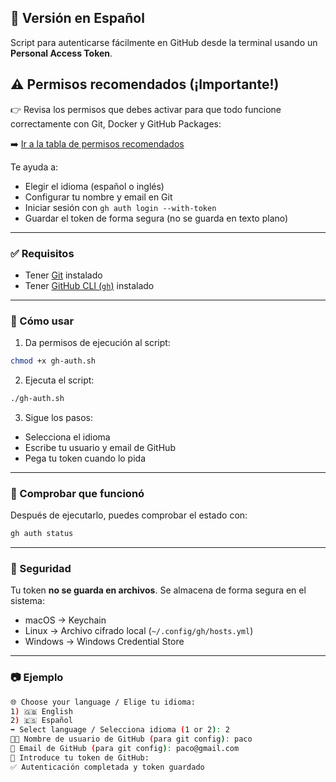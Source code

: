 ## 🔐 Versión en Español

Script para autenticarse fácilmente en GitHub desde la terminal usando un **Personal Access Token**.

## ⚠️ Permisos recomendados (¡Importante!)

👉 Revisa los permisos que debes activar para que todo funcione correctamente con Git, Docker y GitHub Packages:

➡️ [Ir a la tabla de permisos recomendados](./PERMISSIONS-ES.md)

Te ayuda a:

* Elegir el idioma (español o inglés)
* Configurar tu nombre y email en Git
* Iniciar sesión con `gh auth login --with-token`
* Guardar el token de forma segura (no se guarda en texto plano)

---

### ✅ Requisitos

* Tener [Git](https://git-scm.com) instalado
* Tener [GitHub CLI (`gh`)](https://cli.github.com) instalado

---

### 🚀 Cómo usar

1. Da permisos de ejecución al script:

```bash
chmod +x gh-auth.sh
```

2. Ejecuta el script:

```bash
./gh-auth.sh
```

3. Sigue los pasos:

* Selecciona el idioma
* Escribe tu usuario y email de GitHub
* Pega tu token cuando lo pida

---

### 🧪 Comprobar que funcionó

Después de ejecutarlo, puedes comprobar el estado con:

```bash
gh auth status
```

---

### 🔐 Seguridad

Tu token **no se guarda en archivos**. Se almacena de forma segura en el sistema:

* macOS → Keychain
* Linux → Archivo cifrado local (`~/.config/gh/hosts.yml`)
* Windows → Windows Credential Store

---

### 📷 Ejemplo

```bash
🌐 Choose your language / Elige tu idioma:
1) 🇬🇧 English
2) 🇪🇸 Español
➡️ Select language / Selecciona idioma (1 or 2): 2
🧑‍💻 Nombre de usuario de GitHub (para git config): paco
📧 Email de GitHub (para git config): paco@gmail.com
🔑 Introduce tu token de GitHub:
✅ Autenticación completada y token guardado
```

